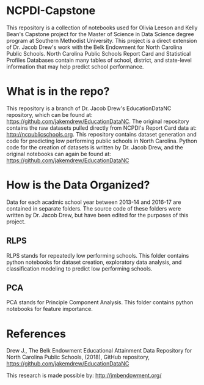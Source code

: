 # NCPDI-Capstone

This repository is a collection of notebooks used for Olivia Leeson and Kelly Bean's Capstone project for the Master of Science in Data Science degree program at Southern Methodist University. This project is a direct extension of Dr. Jacob Drew's work with the Belk Endowment for North Carolina Public Schools. North Carolina Public Schools Report Card and Statistical Profiles Databases contain many tables of school, district, and state-level information that may help predict school performance.

# What is in the repo?
This repository is a branch of Dr. Jacob Drew's EducationDataNC repository, which can be found at: https://github.com/jakemdrew/EducationDataNC.  The original repository contains the raw datasets pulled directly from NCPDI's Report Card data at: http://ncpublicschools.org. This repository contains dataset generation and code for predicting low performing public schools in North Carolina. Python code for the creation of datasets is written by Dr. Jacob Drew, and the original notebooks can  again be found at: https://github.com/jakemdrew/EducationDataNC

# How is the Data Organized?
Data for each acadmic school year between 2013-14 and 2016-17 are contained in separate folders. The source code of these folders were written by Dr. Jacob Drew, but have been edited for the purposes of this project. 

## RLPS 
RLPS stands for repeatedly low performing schools. This folder contains python notebooks for dataset creation, exploratory data analysis, and classification modeling to predict low performing schools. 

## PCA 
PCA stands for Principle Component Analysis. This folder contains python notebooks for feature importance. 

# References
Drew J., The Belk Endowment Educational Attainment Data Repository for North Carolina Public Schools, (2018), GitHub repository, https://github.com/jakemdrew/EducationDataNC

This research is made possible by: http://jmbendowment.org/
